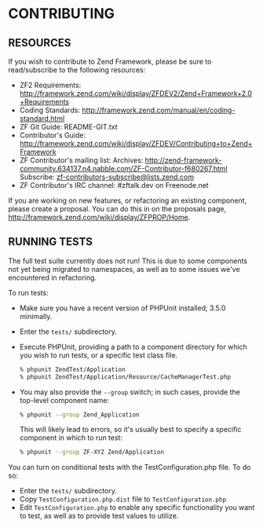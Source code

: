 # CONTRIBUTING

## RESOURCES

If you wish to contribute to Zend Framework, please be sure to
read/subscribe to the following resources:

 -  ZF2 Requirements:
    http://framework.zend.com/wiki/display/ZFDEV2/Zend+Framework+2.0+Requirements
 -  Coding Standards:
    http://framework.zend.com/manual/en/coding-standard.html
 -  ZF Git Guide:
    README-GIT.txt
 -  Contributor's Guide:
    http://framework.zend.com/wiki/display/ZFDEV/Contributing+to+Zend+Framework
 -  ZF Contributor's mailing list:
    Archives: http://zend-framework-community.634137.n4.nabble.com/ZF-Contributor-f680267.html
    Subscribe: zf-contributors-subscribe@lists.zend.com
 -  ZF Contributor's IRC channel:
    #zftalk.dev on Freenode.net

If you are working on new features, or refactoring an existing
component, please create a proposal. You can do this in on the proposals
page, http://framework.zend.com/wiki/display/ZFPROP/Home. 

## RUNNING TESTS

The full test suite currently does not run! This is due to some
components not yet being migrated to namespaces, as well as to some
issues we've encountered in refactoring.

To run tests:

 -  Make sure you have a recent version of PHPUnit installed; 3.5.0
    minimally.
 -  Enter the `tests/` subdirectory.
 -  Execute PHPUnit, providing a path to a component directory for which
    you wish to run tests, or a specific test class file.

    ```sh
    % phpunit ZendTest/Application
    % phpunit ZendTest/Application/Resource/CacheManagerTest.php
    ```

 -  You may also provide the `--group` switch; in such cases, provide the
    top-level component name:

    ```sh
    % phpunit --group Zend_Application
    ```
    This will likely lead to errors, so it's usually best to specify a
    specific component in which to run test:

    ```sh
    % phpunit --group ZF-XYZ Zend/Application
    ```
You can turn on conditional tests with the TestConfiguration.php file.
To do so:

 -  Enter the `tests/` subdirectory.
 -  Copy `TestConfiguration.php.dist` file to `TestConfiguration.php`
 -  Edit `TestConfiguration.php` to enable any specific functionality you
    want to test, as well as to provide test values to utilize.
